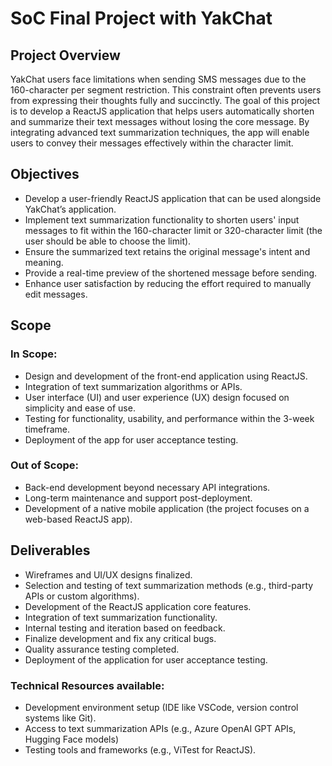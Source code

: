 # SoC Final Project with YakChat

## Project Overview
YakChat users face limitations when sending SMS messages due to the 160-character per segment restriction. This constraint often prevents users from expressing their thoughts fully and succinctly. The goal of this project is to develop a ReactJS application that helps users automatically shorten and summarize their text messages without losing the core message. By integrating advanced text summarization techniques, the app will enable users to convey their messages effectively within the character limit.
 
## Objectives
- Develop a user-friendly ReactJS application that can be used alongside YakChat’s application.
- Implement text summarization functionality to shorten users' input messages to fit within the 160-character limit or 320-character limit (the user should be able to choose the limit).
- Ensure the summarized text retains the original message's intent and meaning.
- Provide a real-time preview of the shortened message before sending.
- Enhance user satisfaction by reducing the effort required to manually edit messages.
 
## Scope
### In Scope:
- Design and development of the front-end application using ReactJS.
- Integration of text summarization algorithms or APIs.
- User interface (UI) and user experience (UX) design focused on simplicity and ease of use.
- Testing for functionality, usability, and performance within the 3-week timeframe.
- Deployment of the app for user acceptance testing.


### Out of Scope:
- Back-end development beyond necessary API integrations.
- Long-term maintenance and support post-deployment.
- Development of a native mobile application (the project focuses on a web-based ReactJS app).
 
## Deliverables
- Wireframes and UI/UX designs finalized.
- Selection and testing of text summarization methods (e.g., third-party APIs or custom algorithms).
- Development of the ReactJS application core features.
- Integration of text summarization functionality.
- Internal testing and iteration based on feedback.
- Finalize development and fix any critical bugs.
- Quality assurance testing completed.
- Deployment of the application for user acceptance testing.
 
### Technical Resources available:
- Development environment setup (IDE like VSCode, version control systems like Git).
- Access to text summarization APIs (e.g., Azure OpenAI GPT APIs, Hugging Face models)
- Testing tools and frameworks (e.g., ViTest for ReactJS).
